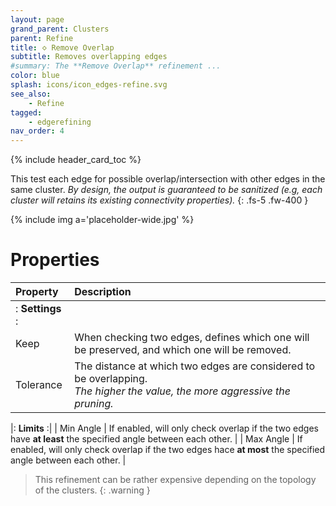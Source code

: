 ```yaml
---
layout: page
grand_parent: Clusters
parent: Refine
title: 🝔 Remove Overlap
subtitle: Removes overlapping edges
#summary: The **Remove Overlap** refinement ...
color: blue
splash: icons/icon_edges-refine.svg
see_also:
    - Refine
tagged: 
    - edgerefining
nav_order: 4
---
```


{% include header_card_toc %}

This test each edge for possible overlap/intersection with other edges in the same cluster.
*By design, the output is guaranteed to be sanitized (e.g, each cluster will retains its existing connectivity properties).*
{: .fs-5 .fw-400 } 

{% include img a='placeholder-wide.jpg' %}

# Properties

| Property       | Description          |
|:-------------|:------------------|
|: **Settings** :|
| Keep          | When checking two edges, defines which one will be preserved, and which one will be removed. |
| Tolerance           | The distance at which two edges are considered to be overlapping.<br>*The higher the value, the more aggressive the pruning.* |

|: **Limits** :|
| Min Angle           | If enabled, will only check overlap if the two edges have **at least** the specified angle between each other. |
| Max Angle           | If enabled, will only check overlap if the two edges hace **at most** the specified angle between each other. |

> This refinement can be rather expensive depending on the topology of the clusters.
{: .warning }